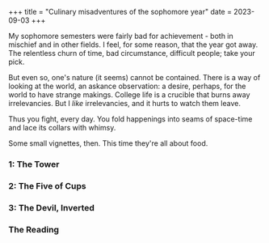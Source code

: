 +++
title = "Culinary misadventures of the sophomore year"
date = 2023-09-03
+++

My sophomore semesters were fairly bad for achievement - both in mischief and in other fields. I feel, for some reason, that the year got away. The relentless churn of time, bad circumstance, difficult people; take your pick.

But even so, one's nature (it seems) cannot be contained. There is a way of looking at the world, an askance observation: a desire, perhaps, for the world to have strange makings. College life is a crucible that burns away irrelevancies. But I *like* irrelevancies, and it hurts to watch them leave.

Thus you fight, every day. You fold happenings into seams of space-time and lace its collars with whimsy.

Some small vignettes, then. This time they're all about food.

### 1: The Tower

<!-- drinks? -->

### 2: The Five of Cups

<!-- olive oil -->

### 3: The Devil, Inverted

<!-- eggs -->

### The Reading

